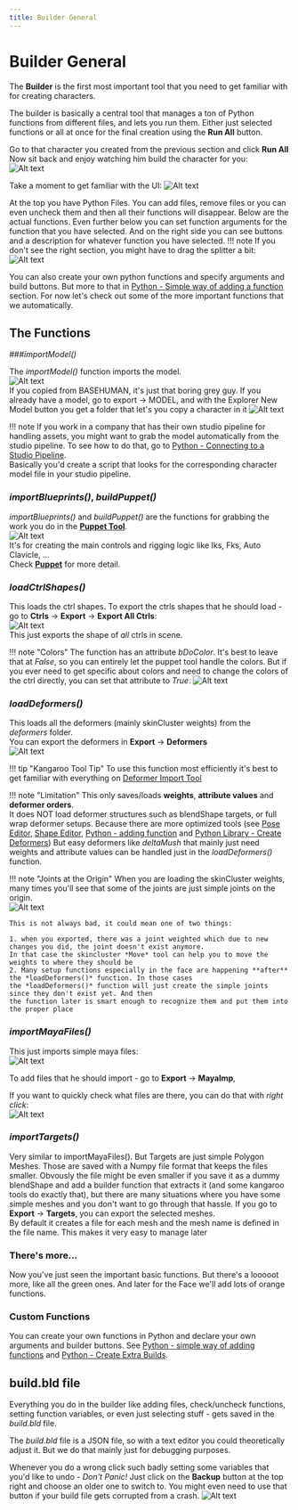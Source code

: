 ```yaml
---
title: Builder General
---
```


# Builder General


The **Builder** is the first most important tool that you need to get familiar with for creating characters.

The builder is basically a central tool that manages a ton of Python functions from different files, and lets
you run them. Either just selected functions or all at once for the final creation using the **Run All** button.

Go to that character you created from the previous section and click **Run All**  
Now sit back and enjoy watching him build the character for you:  
![Alt text](../images/builder_buildAll.gif)

Take a moment to get familiar with the UI:
![Alt text](../images/builder_filesAndFunctions.jpg)

At the top you have Python Files. You can add files, remove files or you can even uncheck them and then all their functions will disappear.
Below are the actual functions. Even further below you can set function arguments for the function that you have selected.
And on the right side you can see buttons and a description for 
whatever function you have selected.
!!! note
    If you don't see the right section, you might have to drag the splitter a bit:  
    ![Alt text](../images/builderGeneral_dragRightSide.gif)


You can also create your own python functions and specify arguments and build buttons. But more to that
in [Python - Simple way of adding a function](../python/python1.md#simple-way-of-adding-a-function) section.
For now let's check out some of the more important functions that we automatically.  


## The Functions

###*importModel()*

The *importModel()* function imports the model.  
![Alt text](../images/builder_importModelFunction.jpg)  
If you copied from BASEHUMAN, it's just that boring grey guy. 
If you already have a model, go to export -> MODEL, and with the Explorer New Model button
you get a folder that let's you copy a character in it
![Alt text](../images/addModel.gif)  

!!! note
    If you work in a company that has their own studio pipeline for handling assets, you might want to grab
    the model automatically from the studio pipeline. To see how to do that, go to
    [Python - Connecting to a Studio Pipeline](../python/python2.md#connecting-to-studio-pipeline).  
    Basically you'd create a script that looks for the corresponding character model file in your studio pipeline.


### *importBlueprints()*, *buildPuppet()*
*importBlueprints()* and *buildPuppet()* are the functions for grabbing the work you do in the [**Puppet Tool**](../puppet/puppetGeneral.md).  
![Alt text](../images/builderGeneral_puppetFunctions.jpg)  
It's for creating the main controls and rigging logic like Iks, Fks, Auto Clavicle, ...  
Check [**Puppet**](../puppet/puppetGeneral.md) for more detail. 


### *loadCtrlShapes()*
This loads the ctrl shapes. To export the ctrls shapes that he should load - go to **Ctrls** -> **Export** -> **Export All Ctrls**:   
![Alt text](../images/builderGeneral_ctrlShapeExport.jpg)  
This just exports the shape of *all* ctrls in scene.  

!!! note "Colors"
    The function has an attribute *bDoColor*. It's best to leave that at *False*, so you can entirely let the puppet
    tool handle the colors. But if you ever need to get specific about colors and need to change the colors of the ctrl directly,
    you can set that attribute to *True*.
    ![Alt text](../images/loadCtrls_leaveColor.jpg)  
    

### *loadDeformers()*
This loads all the deformers (mainly skinCluster weights) from the *deformers* folder.   
You can export the deformers in **Export** -> **Deformers**  
![Alt text](../images/builderGeneral_exportDeformers.jpg)

!!! tip "Kangaroo Tool Tip"
    To use this function most efficiently it's best to get familiar with everything on [Deformer Import Tool](../tools/toolsDeformerImport.md)

!!! note "Limitation"
    This only saves/loads **weights**, **attribute values** and **deformer orders**.  
    It does NOT load deformer structures such as blendShape targets, or full wrap deformer setups.
    Because there are more optimized tools (see 
    [Pose Editor](../body/poseEditor1.md), [Shape Editor](../face/shapeEditor1.md),
    [Python - adding function](../python/python1.md#simple-way-of-adding-a-function) and
    [Python Library - Create Deformers](../python/pythonLibrary.md#create-deformers))
    But easy deformers like *deltaMush* that mainly just need weights and attribute values can be handled
    just in the *loadDeformers()* function.

!!! note "Joints at the Origin"
    When you are loading the skinCluster weights, many times you'll see that some of the joints are just simple joints 
    on the origin.  
    ![Alt text](../images/builder_jointsAtOrigin.jpg)  

    This is not always bad, it could mean one of two things:

    1. when you exported, there was a joint weighted which due to new changes you did, the joint doesn't exist anymore.
    In that case the skincluster *Move* tool can help you to move the weights to where they should be
    2. Many setup functions especially in the face are happening **after** the *loadDeformers()* function. In those cases
    the *loadDeformers()* function will just create the simple joints since they don't exist yet. And then 
    the function later is smart enough to recognize them and put them into the proper place




### *importMayaFiles()*
This just imports simple maya files:  
![Alt text](../images/builderGeneral_importMayaFilesFunction.jpg)    

To add files that he should import - go to  **Export** -> **MayaImp**,

If you want to quickly check what files are there, you can do that with *right click*:  
![Alt text](../images/builder_mayaImport.gif)   


### *importTargets()*
Very similar to importMayaFiles(). But Targets are just simple Polygon Meshes. Those are saved with a Numpy file format
that keeps the files smaller. Obvously the file might be even smaller if you save it as a dummy blendShape and add a builder function that extracts it (and some kangaroo tools do exactly that),
but there are many situations where you have some simple meshes and you don't want to go through that hassle.
If you go to **Export** -> **Targets**, you can export the selected meshes.  
By default it creates a file for each mesh and the mesh name is defined in the file name. 
This makes it very easy to manage later


### There's more...
Now you've just seen the important basic functions. But there's a looooot more, like all the green ones.
And later for the Face we'll add lots of orange functions.


### Custom Functions
You can create your own functions in Python and declare your own arguments and builder buttons. 
See [Python - simple way of adding functions](../python/python1.md#simple-way-of-adding-a-function) and 
[Python - Create Extra Builds](../python/python2.md#extra-builds).



## build.bld file
Everything you do in the builder like adding files, check/uncheck functions, setting function variables, or even
just selecting stuff - gets saved in the *build.bld* file.  

The *build.bld* file is a JSON file, so with a text editor you could theoretically adjust it. But we do that
mainly just for debugging purposes.

Whenever you do a wrong click such badly setting some variables that you'd like to undo - *Don't Panic!*
Just click on the **Backup** button at the top right and choose an older one to switch to. You might even need to use
that button if your build file gets corrupted from a crash.
![Alt text](../images/builder_backups.gif)

